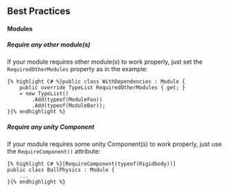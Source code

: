 ﻿
## Best Practices

#### Modules

##### Require any other module(s)
If your module requires other module(s) to work properly,
just set the `RequiredOtherModules` property as in the example:

    {% highlight C# %}public class WithDependencies : Module {
        public override TypeList RequiredOtherModules { get; } 
        = new TypeList()
            .Add(typeof(ModuleFoo))
            .Add(typeof(ModuleBar));
    }{% endhighlight %}

##### Require any unity Component 
If your module requires some unity Component(s) to work properly,
just use the `RequireComponent()` attribute:

    {% highlight C# %}[RequireComponent(typeof(Rigidbody))]
    public class BallPhysics : Module {
        ...
    }{% endhighlight %}